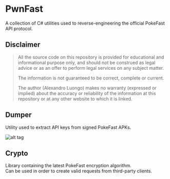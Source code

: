 # PwnFast
A collection of C# utilities used to reverse-engineering the official PokeFast API protocol.

## Disclaimer
> All the source code on this repository is provided for educational and informational purpose only, and should not be construed as legal advice or as an offer to perform legal services on any subject matter.
> 
> The information is not guaranteed to be correct, complete or current. 
> 
> The author (Alexandro Luongo) makes no warranty (expressed or implied) about the accuracy or reliability of the information at this repository or at any other website to which it is linked.

## Dumper
Utility used to extract API keys from signed PokeFast APKs. 

![alt tag](http://i.imgur.com/qeavOqN.png)

## Crypto
Library containing the latest PokeFast encryption algorithm. <br>
Can be used in order to create valid requests from third-party clients.
